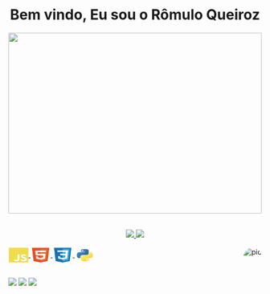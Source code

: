 <h1 align="center">Bem vindo, Eu sou o Rômulo Queiroz</h1>

<!-- - 🔭 Atualmente trabalho com projetos Front-and
- 🌱 Estudando e aprimorando conhecimentos com HTML e CSS
- 📫 Contato profissional: rfcontatosvia@icloud.com
- 😄 Pronouns: Ele/Dele
- ⚡ Fun fact: Escrevo livros nas férias e ando de skate -->


<!-- IMAGEM PAINEL -->
<div align="center">
  <a href="https://cdn.discordapp.com/attachments/971490256543170694/971497137936412692/gif-github.gif">
  <img height="360em" width="100%" src="https://media.discordapp.net/attachments/971490256543170694/973841420567842826/toa-heftiba--Wor0Xz9sqQ-unsplash.jpg?width=1170&height=780"/>
</div>
  
  ##

<!-- Github Status -->

<div align="center">
  <a href="https://github.com/Romulo-Queiroz">
  <img height="180em" src="https://github-readme-stats.vercel.app/api?username=romulo-queiroz&show_icons=true&theme=dark&include_all_commits=true&count_private=true"/>
  <img height="180em" src="https://github-readme-stats.vercel.app/api/top-langs/?username=rafaballerini&layout=compact&langs_count=7&theme=dark"/>
</div>
<!--   Imagem de perfil & icones das linguagens -->
  <div style="display: inline_block"><br>
  <img align="center" alt="Js" height="30" width="40" src="https://raw.githubusercontent.com/devicons/devicon/master/icons/javascript/javascript-plain.svg">
  <img align="center" alt="HTML" height="30" width="40" src="https://raw.githubusercontent.com/devicons/devicon/master/icons/html5/html5-original.svg">
  <img align="center" alt="CSS" height="30" width="40" src="https://raw.githubusercontent.com/devicons/devicon/master/icons/css3/css3-original.svg">
  <img align="center" alt="Python" height="30" width="40" src="https://raw.githubusercontent.com/devicons/devicon/master/icons/python/python-original.svg">
  <img align="right" alt="pic" height="150" style="border-radius:50px;" src="https://cdn.discordapp.com/attachments/971490256543170694/974471093094072320/picasion.com_c2ae38bbb01e17b61ca6ab68865df713.gif">
</div>

  ##
  
<!--   Redes sociais -->
  
  <div>
 
  <a href="https://www.instagram.com/romuloqfreitas/" target="_blank"><img src="https://img.shields.io/badge/-Instagram-%23E4405F?style=for-the-badge&logo=instagram&logoColor=white" target="_blank"></a>
 <a href="https://discord.gg/MDV8RApg" target="_blank"><img src="https://img.shields.io/badge/Discord-7289DA?style=for-the-badge&logo=discord&logoColor=white" target="_blank"></a> 
  <a href="https://www.linkedin.com/in/rômuloqueiroz/" target="_blank"><img src="https://img.shields.io/badge/-LinkedIn-%230077B5?style=for-the-badge&logo=linkedin&logoColor=white" target="_blank"></a> 
   </div>
  
  
